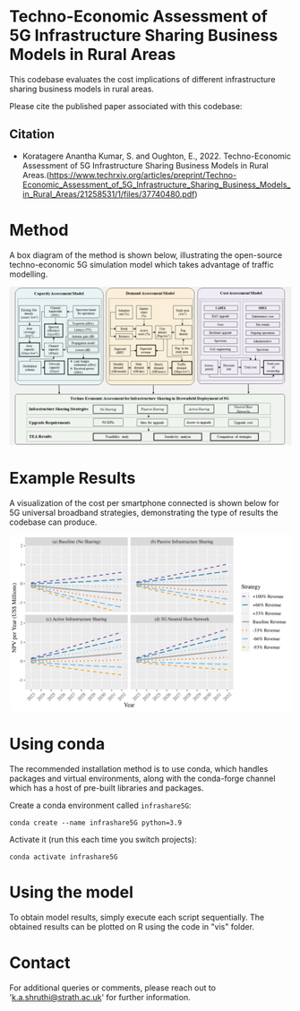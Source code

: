 Techno-Economic Assessment of 5G Infrastructure Sharing Business Models in Rural Areas 
====

This codebase evaluates the cost implications of different infrastructure sharing business models in rural areas.

Please cite the published paper associated with this codebase:

Citation
---------

- Koratagere Anantha Kumar, S. and Oughton, E., 2022. Techno-Economic Assessment of 5G Infrastructure Sharing Business Models in Rural Areas.(https://www.techrxiv.org/articles/preprint/Techno-Economic_Assessment_of_5G_Infrastructure_Sharing_Business_Models_in_Rural_Areas/21258531/1/files/37740480.pdf)


Method
======
A box diagram of the method is shown below, illustrating the open-source techno-economic 5G simulation model which takes advantage of traffic modelling.

<p align="center">
  <img src="/figures/method.png" />
</p>

Example Results
===============
A visualization of the cost per smartphone connected is shown below for 5G universal broadband strategies, demonstrating the type of results the codebase can produce.
<p align="center">
  <img src="/figures/results.png" />
</p>

Using conda
==========

The recommended installation method is to use conda, which handles packages and virtual
environments, along with the conda-forge channel which has a host of pre-built libraries and packages.

Create a conda environment called `infrashare5G`:

    conda create --name infrashare5G python=3.9

Activate it (run this each time you switch projects):

    conda activate infrashare5G



Using the model
===============

To obtain model results, simply execute each script sequentially. The obtained results can be plotted on R using the code in "vis" folder.

Contact
=======

For additional queries or comments, please reach out to 'k.a.shruthi@strath.ac.uk' for further information.

